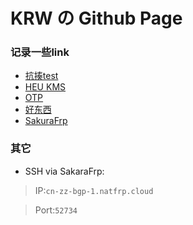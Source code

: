 # KRW の Github Page
### 记录一些link
- [抗揍test](https://www.lanzoux.com/b0bwgf6yf)
- [HEU KMS](https://github.com/zbezj/HEU_KMS_Activator)
- [OTP](https://otp.landian.vip)
- [好东西](https://www.wenshushu.cn/box/2y9xxjki7c8)
- [SakuraFrp](https://natfrp.com)

### 其它
- SSH via SakaraFrp:

>IP:```cn-zz-bgp-1.natfrp.cloud```

>Port:```52734```
